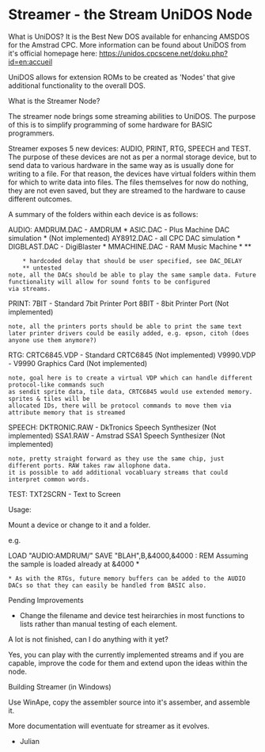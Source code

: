 # Streamer - the Stream UniDOS Node

What is UniDOS? It is the Best New DOS available for enhancing AMSDOS for the Amstrad CPC.  More information can be found about UniDOS
from it's official homepage here: https://unidos.cpcscene.net/doku.php?id=en:accueil

UniDOS allows for extension ROMs to be created as 'Nodes' that give additional functionality to the overall DOS.


What is the Streamer Node?

The streamer node brings some streaming abilities to UniDOS. The purpose of this is to simplify programming of some hardware for BASIC
programmers.

Streamer exposes 5 new devices:  AUDIO, PRINT, RTG, SPEECH and TEST. The purpose of these devices are not as per a normal storage device,
but to send data to various hardware in the same way as is usually done for writing to a file.  For that reason, the devices have virtual
folders within them for which to write data into files.  The files themselves for now do nothing, they are not even saved, but they are
streamed to the hardware to cause different outcomes.

A summary of the folders within each device is as follows:

AUDIO:
	AMDRUM.DAC - AMDRUM *
	ASIC.DAC - Plus Machine DAC simulation * (Not implemented)
	AY8912.DAC - all CPC DAC simulation *
	DIGBLAST.DAC - DigiBlaster *
	MMACHINE.DAC - RAM Music Machine * **

		* hardcoded delay that should be user specified, see DAC_DELAY
		** untested
	note, all the DACs should be able to play the same sample data. Future functionality will allow for sound fonts to be configured
	via streams.

PRINT:
	7BIT - Standard 7bit Printer Port
	8BIT - 8bit Printer Port (Not implemented)

	note, all the printers ports should be able to print the same text
	later printer drivers could be easily added, e.g. epson, citoh (does anyone use them anymore?)

RTG:
	CRTC6845.VDP - Standard CRTC6845 (Not implemented)
	V9990.VDP - V9990 Graphics Card (Not implemented)

	note, goal here is to create a virtual VDP which can handle different protocol-like commands such
	as sendit sprite data, tile data, CRTC6845 would use extended memory. sprites & tiles will be
	allocated IDs, there will be protocol commands to move them via attribute memory that is streamed

SPEECH:
	DKTRONIC.RAW - DkTronics Speech Synthesizer (Not implemented)
	SSA1.RAW - Amstrad SSA1 Speech Synthesizer (Not implemented)

	note, pretty straight forward as they use the same chip, just different ports. RAW takes raw allophone data.
	it is possible to add additional vocabluary streams that could interpret common words.

TEST:
	TXT2SCRN - Text to Screen


Usage:

Mount a device or change to it and a folder.  

e.g. 

LOAD "AUDIO:AMDRUM/"
SAVE "BLAH",B,&4000,&4000 : REM Assuming the sample is loaded already at &4000 *

	* As with the RTGs, future memory buffers can be added to the AUDIO DACs so that they can easily be handled from BASIC also.

Pending Improvements

 - Change the filename and device test heirarchies in most functions to lists rather than manual testing of each element.
 

A lot is not finished, can I do anything with it yet?

Yes, you can play with the currently implemented streams and if you are capable, improve the code for them and extend upon the ideas within
the node.


Building Streamer (in Windows)

Use WinApe, copy the assembler source into it's assember, and assemble it.


More documentation will eventuate for streamer as it evolves.

- Julian
